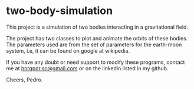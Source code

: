 # two-body-simulation
This project is a simulation of two bodies interacting in a gravitational field. 

The project has two classes to plot and animate the orbits of these bodies.
The parameters used are from the set of parameters for the earth-moon system, i.e, it can be found on google at wikipedia.

If you have any doubt or need support to modify these programs, contact me at hnrqpdr.sc@gmail.com or on the linkedin listed in my github.

Cheers,
Pedro.
